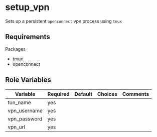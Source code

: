setup_vpn
=========

Sets up a persistent `openconnect` vpn process using `tmux`

Requirements
------------

Packages

- tmux
- openconnect

Role Variables
--------------


| Variable                | Required | Default | Choices                   | Comments                                 |
|-------------------------|----------|---------|---------------------------|------------------------------------------|
| tun_name                | yes      |         |                           |                                          |
| vpn_username            | yes      |         |                           |                                          |
| vpn_password            | yes      |         |                           |                                          |
| vpn_url                 | yes      |         |                           |                                          |
